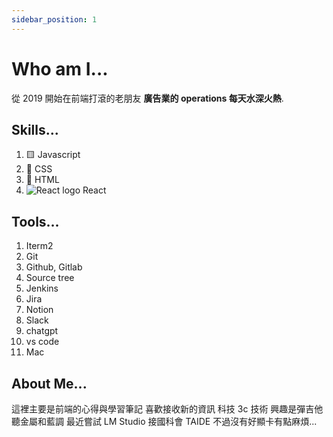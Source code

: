 ```yaml
---
sidebar_position: 1
---
```


# Who am I...

從 2019 開始在前端打滾的老朋友 **廣告業的 operations 每天水深火熱**.

## Skills...

1. 🟨 Javascript
2. 🎨 CSS
3. 📄 HTML
4. ![React logo](/img/react.png) React

## Tools...

1. Iterm2
2. Git
3. Github, Gitlab
4. Source tree
5. Jenkins
6. Jira
7. Notion
8. Slack
9. chatgpt
10. vs code
11. Mac

## About Me...

這裡主要是前端的心得與學習筆記
喜歡接收新的資訊 科技 3c 技術 興趣是彈吉他 聽金屬和藍調
最近嘗試 LM Studio 接國科會 TAIDE 不過沒有好顯卡有點麻煩...
